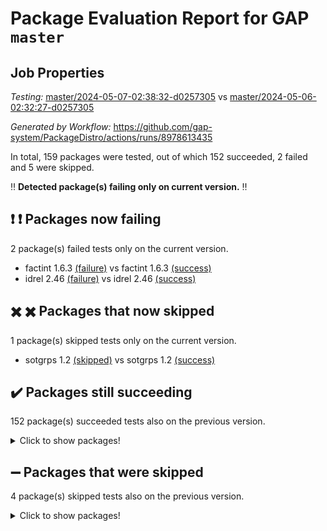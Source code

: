 # Package Evaluation Report for GAP `master`

## Job Properties

*Testing:* [master/2024-05-07-02:38:32-d0257305](https://github.com/gap-system/PackageDistro/blob/data/reports/master/2024-05-07-02:38:32-d0257305) vs [master/2024-05-06-02:32:27-d0257305](https://github.com/gap-system/PackageDistro/blob/data/reports/master/2024-05-06-02:32:27-d0257305)

*Generated by Workflow:* https://github.com/gap-system/PackageDistro/actions/runs/8978613435

In total, 159 packages were tested, out of which 152 succeeded, 2 failed and 5 were skipped.

:bangbang: **Detected package(s) failing only on current version.** :bangbang:

## :exclamation: :exclamation: Packages now failing

2 package(s) failed tests only on the current version.
- factint 1.6.3 [(failure)](https://github.com/gap-system/PackageDistro/actions/runs/8978613435/job/24659538512) vs factint 1.6.3 [(success)](https://github.com/gap-system/PackageDistro/actions/runs/8963074273/job/24612997102)
- idrel 2.46 [(failure)](https://github.com/gap-system/PackageDistro/actions/runs/8978613435/job/24659543388) vs idrel 2.46 [(success)](https://github.com/gap-system/PackageDistro/actions/runs/8963074273/job/24613000369)

## :heavy_multiplication_x: :heavy_multiplication_x: Packages that now skipped

1 package(s) skipped tests only on the current version.
- sotgrps 1.2 [(skipped)](https://github.com/gap-system/PackageDistro/actions/runs/8978613435/job/24659552744) vs sotgrps 1.2 [(success)](https://github.com/gap-system/PackageDistro/actions/runs/8963074273/job/24613008590)

## :heavy_check_mark: Packages still succeeding

152 package(s) succeeded tests also on the previous version.
<details><summary>Click to show packages!</summary>

- 4ti2interface 2023.02-04 [(success)](https://github.com/gap-system/PackageDistro/actions/runs/8978613435/job/24659530615)
- ace 5.6.2 [(success)](https://github.com/gap-system/PackageDistro/actions/runs/8978613435/job/24659530780)
- aclib 1.3.2 [(success)](https://github.com/gap-system/PackageDistro/actions/runs/8978613435/job/24659530939)
- agt 0.3.1 [(success)](https://github.com/gap-system/PackageDistro/actions/runs/8978613435/job/24659531094)
- alnuth 3.2.1 [(success)](https://github.com/gap-system/PackageDistro/actions/runs/8978613435/job/24659531243)
- anupq 3.3.0 [(success)](https://github.com/gap-system/PackageDistro/actions/runs/8978613435/job/24659531400)
- atlasrep 2.1.8 [(success)](https://github.com/gap-system/PackageDistro/actions/runs/8978613435/job/24659531532)
- autodoc 2023.06.19 [(success)](https://github.com/gap-system/PackageDistro/actions/runs/8978613435/job/24659531643)
- automata 1.15 [(success)](https://github.com/gap-system/PackageDistro/actions/runs/8978613435/job/24659531752)
- automgrp 1.3.2 [(success)](https://github.com/gap-system/PackageDistro/actions/runs/8978613435/job/24659533275)
- autpgrp 1.11 [(success)](https://github.com/gap-system/PackageDistro/actions/runs/8978613435/job/24659533552)
- cap 2024.04-01 [(success)](https://github.com/gap-system/PackageDistro/actions/runs/8978613435/job/24659533729)
- caratinterface 2.3.6 [(success)](https://github.com/gap-system/PackageDistro/actions/runs/8978613435/job/24659534663)
- cddinterface 2022.11.01 [(success)](https://github.com/gap-system/PackageDistro/actions/runs/8978613435/job/24659535356)
- circle 1.6.6 [(success)](https://github.com/gap-system/PackageDistro/actions/runs/8978613435/job/24659535486)
- classicpres 1.22 [(success)](https://github.com/gap-system/PackageDistro/actions/runs/8978613435/job/24659535618)
- cohomolo 1.6.11 [(success)](https://github.com/gap-system/PackageDistro/actions/runs/8978613435/job/24659535743)
- congruence 1.2.6 [(success)](https://github.com/gap-system/PackageDistro/actions/runs/8978613435/job/24659535847)
- corelg 1.56 [(success)](https://github.com/gap-system/PackageDistro/actions/runs/8978613435/job/24659535987)
- crime 1.6 [(success)](https://github.com/gap-system/PackageDistro/actions/runs/8978613435/job/24659536126)
- crisp 1.4.6 [(success)](https://github.com/gap-system/PackageDistro/actions/runs/8978613435/job/24659536269)
- crypting 0.10.4 [(success)](https://github.com/gap-system/PackageDistro/actions/runs/8978613435/job/24659536386)
- cryst 4.1.27 [(success)](https://github.com/gap-system/PackageDistro/actions/runs/8978613435/job/24659536527)
- crystcat 1.1.10 [(success)](https://github.com/gap-system/PackageDistro/actions/runs/8978613435/job/24659536666)
- ctbllib 1.3.9 [(success)](https://github.com/gap-system/PackageDistro/actions/runs/8978613435/job/24659536807)
- cubefree 1.19 [(success)](https://github.com/gap-system/PackageDistro/actions/runs/8978613435/job/24659536954)
- curlinterface 2.3.2 [(success)](https://github.com/gap-system/PackageDistro/actions/runs/8978613435/job/24659537082)
- cvec 2.8.1 [(success)](https://github.com/gap-system/PackageDistro/actions/runs/8978613435/job/24659537210)
- datastructures 0.3.0 [(success)](https://github.com/gap-system/PackageDistro/actions/runs/8978613435/job/24659537340)
- deepthought 1.0.6 [(success)](https://github.com/gap-system/PackageDistro/actions/runs/8978613435/job/24659537454)
- design 1.8 [(success)](https://github.com/gap-system/PackageDistro/actions/runs/8978613435/job/24659537595)
- difsets 2.3.1 [(success)](https://github.com/gap-system/PackageDistro/actions/runs/8978613435/job/24659537744)
- digraphs 1.7.1 [(success)](https://github.com/gap-system/PackageDistro/actions/runs/8978613435/job/24659537855)
- edim 1.3.8 [(success)](https://github.com/gap-system/PackageDistro/actions/runs/8978613435/job/24659537973)
- example 4.3.4 [(success)](https://github.com/gap-system/PackageDistro/actions/runs/8978613435/job/24659538149)
- examplesforhomalg 2023.10-01 [(success)](https://github.com/gap-system/PackageDistro/actions/runs/8978613435/job/24659538364)
- ferret 1.0.10 [(success)](https://github.com/gap-system/PackageDistro/actions/runs/8978613435/job/24659538675)
- fga 1.5.0 [(success)](https://github.com/gap-system/PackageDistro/actions/runs/8978613435/job/24659538815)
- fining 1.5.6 [(success)](https://github.com/gap-system/PackageDistro/actions/runs/8978613435/job/24659538986)
- float 1.0.4 [(success)](https://github.com/gap-system/PackageDistro/actions/runs/8978613435/job/24659539162)
- format 1.4.4 [(success)](https://github.com/gap-system/PackageDistro/actions/runs/8978613435/job/24659539320)
- forms 1.2.11 [(success)](https://github.com/gap-system/PackageDistro/actions/runs/8978613435/job/24659539479)
- fplsa 1.2.6 [(success)](https://github.com/gap-system/PackageDistro/actions/runs/8978613435/job/24659539642)
- fr 2.4.13 [(success)](https://github.com/gap-system/PackageDistro/actions/runs/8978613435/job/24659539784)
- francy 2.0.3 [(success)](https://github.com/gap-system/PackageDistro/actions/runs/8978613435/job/24659539962)
- fwtree 1.3 [(success)](https://github.com/gap-system/PackageDistro/actions/runs/8978613435/job/24659540122)
- gapdoc 1.6.7 [(success)](https://github.com/gap-system/PackageDistro/actions/runs/8978613435/job/24659540284)
- gauss 2023.02-04 [(success)](https://github.com/gap-system/PackageDistro/actions/runs/8978613435/job/24659540452)
- gaussforhomalg 2023.11-01 [(success)](https://github.com/gap-system/PackageDistro/actions/runs/8978613435/job/24659540616)
- gbnp 1.0.5 [(success)](https://github.com/gap-system/PackageDistro/actions/runs/8978613435/job/24659540754)
- generalizedmorphismsforcap 2024.04-01 [(success)](https://github.com/gap-system/PackageDistro/actions/runs/8978613435/job/24659540924)
- genss 1.6.8 [(success)](https://github.com/gap-system/PackageDistro/actions/runs/8978613435/job/24659541079)
- gradedmodules 2024.01-01 [(success)](https://github.com/gap-system/PackageDistro/actions/runs/8978613435/job/24659541261)
- gradedringforhomalg 2023.08-01 [(success)](https://github.com/gap-system/PackageDistro/actions/runs/8978613435/job/24659541422)
- grape 4.9.0 [(success)](https://github.com/gap-system/PackageDistro/actions/runs/8978613435/job/24659541625)
- groupoids 1.74 [(success)](https://github.com/gap-system/PackageDistro/actions/runs/8978613435/job/24659541803)
- grpconst 2.6.5 [(success)](https://github.com/gap-system/PackageDistro/actions/runs/8978613435/job/24659541969)
- guarana 0.96.3 [(success)](https://github.com/gap-system/PackageDistro/actions/runs/8978613435/job/24659542132)
- guava 3.19 [(success)](https://github.com/gap-system/PackageDistro/actions/runs/8978613435/job/24659542278)
- hap 1.62 [(success)](https://github.com/gap-system/PackageDistro/actions/runs/8978613435/job/24659542423)
- hapcryst 0.1.15 [(success)](https://github.com/gap-system/PackageDistro/actions/runs/8978613435/job/24659542591)
- hecke 1.5.3 [(success)](https://github.com/gap-system/PackageDistro/actions/runs/8978613435/job/24659542768)
- help 4.0 [(success)](https://github.com/gap-system/PackageDistro/actions/runs/8978613435/job/24659542931)
- homalg 2024.01-01 [(success)](https://github.com/gap-system/PackageDistro/actions/runs/8978613435/job/24659543106)
- homalgtocas 2023.11-01 [(success)](https://github.com/gap-system/PackageDistro/actions/runs/8978613435/job/24659543232)
- images 1.3.2 [(success)](https://github.com/gap-system/PackageDistro/actions/runs/8978613435/job/24659543548)
- intpic 0.3.0 [(success)](https://github.com/gap-system/PackageDistro/actions/runs/8978613435/job/24659543695)
- io 4.8.2 [(success)](https://github.com/gap-system/PackageDistro/actions/runs/8978613435/job/24659543854)
- io_forhomalg 2023.02-04 [(success)](https://github.com/gap-system/PackageDistro/actions/runs/8978613435/job/24659544018)
- irredsol 1.4.4 [(success)](https://github.com/gap-system/PackageDistro/actions/runs/8978613435/job/24659544188)
- json 2.2.1 [(success)](https://github.com/gap-system/PackageDistro/actions/runs/8978613435/job/24659544372)
- jupyterkernel 1.5.0 [(success)](https://github.com/gap-system/PackageDistro/actions/runs/8978613435/job/24659544527)
- jupyterviz 1.5.6 [(success)](https://github.com/gap-system/PackageDistro/actions/runs/8978613435/job/24659544694)
- kan 1.37 [(success)](https://github.com/gap-system/PackageDistro/actions/runs/8978613435/job/24659544862)
- kbmag 1.5.11 [(success)](https://github.com/gap-system/PackageDistro/actions/runs/8978613435/job/24659545057)
- laguna 3.9.6 [(success)](https://github.com/gap-system/PackageDistro/actions/runs/8978613435/job/24659545209)
- liealgdb 2.2.1 [(success)](https://github.com/gap-system/PackageDistro/actions/runs/8978613435/job/24659545333)
- liepring 2.8 [(success)](https://github.com/gap-system/PackageDistro/actions/runs/8978613435/job/24659545462)
- liering 2.4.2 [(success)](https://github.com/gap-system/PackageDistro/actions/runs/8978613435/job/24659545616)
- linearalgebraforcap 2024.04-02 [(success)](https://github.com/gap-system/PackageDistro/actions/runs/8978613435/job/24659545725)
- lins 0.9 [(success)](https://github.com/gap-system/PackageDistro/actions/runs/8978613435/job/24659545850)
- localizeringforhomalg 2023.10-01 [(success)](https://github.com/gap-system/PackageDistro/actions/runs/8978613435/job/24659545988)
- loops 3.4.3 [(success)](https://github.com/gap-system/PackageDistro/actions/runs/8978613435/job/24659546129)
- lpres 1.0.3 [(success)](https://github.com/gap-system/PackageDistro/actions/runs/8978613435/job/24659546253)
- majoranaalgebras 1.5.1 [(success)](https://github.com/gap-system/PackageDistro/actions/runs/8978613435/job/24659546368)
- mapclass 1.4.6 [(success)](https://github.com/gap-system/PackageDistro/actions/runs/8978613435/job/24659546470)
- matgrp 0.70 [(success)](https://github.com/gap-system/PackageDistro/actions/runs/8978613435/job/24659546575)
- matricesforhomalg 2024.02-01 [(success)](https://github.com/gap-system/PackageDistro/actions/runs/8978613435/job/24659546683)
- modisom 2.5.4 [(success)](https://github.com/gap-system/PackageDistro/actions/runs/8978613435/job/24659546778)
- modulepresentationsforcap 2024.04-01 [(success)](https://github.com/gap-system/PackageDistro/actions/runs/8978613435/job/24659546891)
- modules 2024.01-01 [(success)](https://github.com/gap-system/PackageDistro/actions/runs/8978613435/job/24659546998)
- monoidalcategories 2024.04-01 [(success)](https://github.com/gap-system/PackageDistro/actions/runs/8978613435/job/24659547124)
- nconvex 2022.09-01 [(success)](https://github.com/gap-system/PackageDistro/actions/runs/8978613435/job/24659547248)
- nilmat 1.4.2 [(success)](https://github.com/gap-system/PackageDistro/actions/runs/8978613435/job/24659547382)
- nock 1.5 [(success)](https://github.com/gap-system/PackageDistro/actions/runs/8978613435/job/24659547497)
- normalizinterface 1.3.6 [(success)](https://github.com/gap-system/PackageDistro/actions/runs/8978613435/job/24659547603)
- nq 2.5.11 [(success)](https://github.com/gap-system/PackageDistro/actions/runs/8978613435/job/24659547724)
- numericalsgps 1.3.1 [(success)](https://github.com/gap-system/PackageDistro/actions/runs/8978613435/job/24659547836)
- openmath 11.5.3 [(success)](https://github.com/gap-system/PackageDistro/actions/runs/8978613435/job/24659547951)
- orb 4.9.0 [(success)](https://github.com/gap-system/PackageDistro/actions/runs/8978613435/job/24659548097)
- packagemanager 1.4.3 [(success)](https://github.com/gap-system/PackageDistro/actions/runs/8978613435/job/24659548231)
- patternclass 2.4.3 [(success)](https://github.com/gap-system/PackageDistro/actions/runs/8978613435/job/24659548349)
- permut 2.0.5 [(success)](https://github.com/gap-system/PackageDistro/actions/runs/8978613435/job/24659548492)
- polenta 1.3.10 [(success)](https://github.com/gap-system/PackageDistro/actions/runs/8978613435/job/24659548615)
- polymaking 0.8.7 [(success)](https://github.com/gap-system/PackageDistro/actions/runs/8978613435/job/24659548763)
- primgrp 3.4.4 [(success)](https://github.com/gap-system/PackageDistro/actions/runs/8978613435/job/24659548927)
- profiling 2.5.4 [(success)](https://github.com/gap-system/PackageDistro/actions/runs/8978613435/job/24659549057)
- qdistrnd 0.9.4 [(success)](https://github.com/gap-system/PackageDistro/actions/runs/8978613435/job/24659549204)
- qpa 1.35 [(success)](https://github.com/gap-system/PackageDistro/actions/runs/8978613435/job/24659549344)
- quagroup 1.8.4 [(success)](https://github.com/gap-system/PackageDistro/actions/runs/8978613435/job/24659549493)
- radiroot 2.9 [(success)](https://github.com/gap-system/PackageDistro/actions/runs/8978613435/job/24659549627)
- rcwa 4.7.1 [(success)](https://github.com/gap-system/PackageDistro/actions/runs/8978613435/job/24659549789)
- rds 1.8 [(success)](https://github.com/gap-system/PackageDistro/actions/runs/8978613435/job/24659549928)
- recog 1.4.2 [(success)](https://github.com/gap-system/PackageDistro/actions/runs/8978613435/job/24659550056)
- repndecomp 1.3.0 [(success)](https://github.com/gap-system/PackageDistro/actions/runs/8978613435/job/24659550199)
- repsn 3.1.2 [(success)](https://github.com/gap-system/PackageDistro/actions/runs/8978613435/job/24659550372)
- resclasses 4.7.3 [(success)](https://github.com/gap-system/PackageDistro/actions/runs/8978613435/job/24659550494)
- ringsforhomalg 2023.11-02 [(success)](https://github.com/gap-system/PackageDistro/actions/runs/8978613435/job/24659550627)
- sco 2023.08-01 [(success)](https://github.com/gap-system/PackageDistro/actions/runs/8978613435/job/24659550789)
- scscp 2.4.2 [(success)](https://github.com/gap-system/PackageDistro/actions/runs/8978613435/job/24659550914)
- semigroups 5.3.7 [(success)](https://github.com/gap-system/PackageDistro/actions/runs/8978613435/job/24659551068)
- sglppow 2.4 [(success)](https://github.com/gap-system/PackageDistro/actions/runs/8978613435/job/24659551213)
- sgpviz 0.999.5 [(success)](https://github.com/gap-system/PackageDistro/actions/runs/8978613435/job/24659551361)
- simpcomp 2.1.14 [(success)](https://github.com/gap-system/PackageDistro/actions/runs/8978613435/job/24659551511)
- singular 2023.02.09 [(success)](https://github.com/gap-system/PackageDistro/actions/runs/8978613435/job/24659551666)
- sl2reps 1.1 [(success)](https://github.com/gap-system/PackageDistro/actions/runs/8978613435/job/24659551801)
- sla 1.5.3 [(success)](https://github.com/gap-system/PackageDistro/actions/runs/8978613435/job/24659551952)
- smallgrp 1.5.3 [(success)](https://github.com/gap-system/PackageDistro/actions/runs/8978613435/job/24659552102)
- smallsemi 0.6.13 [(success)](https://github.com/gap-system/PackageDistro/actions/runs/8978613435/job/24659552242)
- sonata 2.9.6 [(success)](https://github.com/gap-system/PackageDistro/actions/runs/8978613435/job/24659552427)
- sophus 1.27 [(success)](https://github.com/gap-system/PackageDistro/actions/runs/8978613435/job/24659552600)
- spinsym 1.5.2 [(success)](https://github.com/gap-system/PackageDistro/actions/runs/8978613435/job/24659552887)
- standardff 1.0 [(success)](https://github.com/gap-system/PackageDistro/actions/runs/8978613435/job/24659553025)
- symbcompcc 1.3.2 [(success)](https://github.com/gap-system/PackageDistro/actions/runs/8978613435/job/24659553145)
- thelma 1.3 [(success)](https://github.com/gap-system/PackageDistro/actions/runs/8978613435/job/24659553279)
- tomlib 1.2.11 [(success)](https://github.com/gap-system/PackageDistro/actions/runs/8978613435/job/24659553397)
- toolsforhomalg 2023.11-01 [(success)](https://github.com/gap-system/PackageDistro/actions/runs/8978613435/job/24659553526)
- toric 1.9.5 [(success)](https://github.com/gap-system/PackageDistro/actions/runs/8978613435/job/24659553669)
- toricvarieties 2022.07.13 [(success)](https://github.com/gap-system/PackageDistro/actions/runs/8978613435/job/24659553809)
- transgrp 3.6.5 [(success)](https://github.com/gap-system/PackageDistro/actions/runs/8978613435/job/24659553961)
- typeset 1.2.2 [(success)](https://github.com/gap-system/PackageDistro/actions/runs/8978613435/job/24659554098)
- ugaly 4.1.3 [(success)](https://github.com/gap-system/PackageDistro/actions/runs/8978613435/job/24659554239)
- unipot 1.5 [(success)](https://github.com/gap-system/PackageDistro/actions/runs/8978613435/job/24659554431)
- unitlib 4.2.0 [(success)](https://github.com/gap-system/PackageDistro/actions/runs/8978613435/job/24659554601)
- utils 0.85 [(success)](https://github.com/gap-system/PackageDistro/actions/runs/8978613435/job/24659554765)
- uuid 0.7 [(success)](https://github.com/gap-system/PackageDistro/actions/runs/8978613435/job/24659554927)
- walrus 0.9991 [(success)](https://github.com/gap-system/PackageDistro/actions/runs/8978613435/job/24659555094)
- wedderga 4.10.5 [(success)](https://github.com/gap-system/PackageDistro/actions/runs/8978613435/job/24659555308)
- xmod 2.92 [(success)](https://github.com/gap-system/PackageDistro/actions/runs/8978613435/job/24659555690)
- xmodalg 1.23 [(success)](https://github.com/gap-system/PackageDistro/actions/runs/8978613435/job/24659555902)
- yangbaxter 0.10.3 [(success)](https://github.com/gap-system/PackageDistro/actions/runs/8978613435/job/24659556060)
- zeromqinterface 0.14 [(success)](https://github.com/gap-system/PackageDistro/actions/runs/8978613435/job/24659556218)
</details>

## :heavy_minus_sign: Packages that were skipped

4 package(s) skipped tests also on the previous version.
<details><summary>Click to show packages!</summary>

- browse 1.8.21 [(skipped)](https://github.com/gap-system/PackageDistro/actions/runs/8978613435/job/24659307489)
- itc 1.5.1 [(skipped)](https://github.com/gap-system/PackageDistro/actions/runs/8978613435/job/24659307489)
- polycyclic 2.16 [(skipped)](https://github.com/gap-system/PackageDistro/actions/runs/8978613435/job/24659307489)
- xgap 4.32 [(skipped)](https://github.com/gap-system/PackageDistro/actions/runs/8978613435/job/24659307489)
</details>

